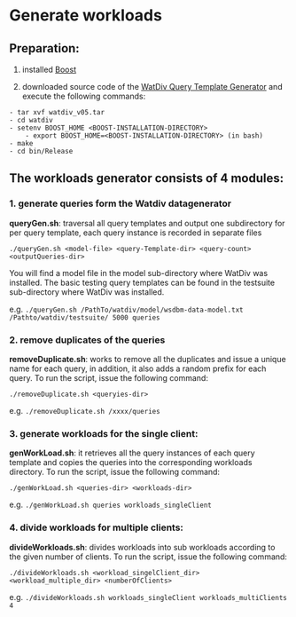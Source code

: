 # Generate workloads

## Preparation:

1. installed [Boost](https://www.boost.org/)

2. downloaded source code of the [WatDiv Query Template Generator](https://dsg.uwaterloo.ca/watdiv/) and execute the following commands:

```
- tar xvf watdiv_v05.tar
- cd watdiv
- setenv BOOST_HOME <BOOST-INSTALLATION-DIRECTORY>
	- export BOOST_HOME=<BOOST-INSTALLATION-DIRECTORY> (in bash)
- make
- cd bin/Release
```

## The workloads generator consists of 4 modules:

### 1. generate queries form the Watdiv datagenerator
**queryGen.sh**: traversal all query templates and output one subdirectory for per query template, each query instance is recorded in separate files

`./queryGen.sh <model-file> <query-Template-dir> <query-count> <outputQueries-dir>`

You will find a model file in the model sub-directory where WatDiv was installed. The basic testing query templates can be found in the testsuite sub-directory where WatDiv was installed.

e.g. `./queryGen.sh /PathTo/watdiv/model/wsdbm-data-model.txt /Pathto/watdiv/testsuite/ 5000 queries`


### 2. remove duplicates of the queries

**removeDuplicate.sh**: works to remove all the duplicates and issue a unique name for each query, in addition, it also adds a random prefix for each query. To run the script, issue the following command:

`./removeDuplicate.sh <queryies-dir>`

e.g. `./removeDuplicate.sh /xxxx/queries`

### 3. generate workloads for the single client:

**genWorkLoad.sh**: it retrieves all the query instances of each query template and copies the queries into the corresponding workloads directory. To run the script, issue the following command:

`./genWorkLoad.sh <queries-dir> <workloads-dir>`

e.g. `./genWorkLoad.sh queries workloads_singleClient`

### 4. divide workloads for multiple clients:
**divideWorkloads.sh**: divides workloads into sub workloads according to the given number of clients.
To run the script, issue the following command:

`./divideWorkloads.sh <workload_singelClient_dir> <workload_multiple_dir> <numberOfClients>`

e.g. `./divideWorkloads.sh workloads_singleClient workloads_multiClients 4`
